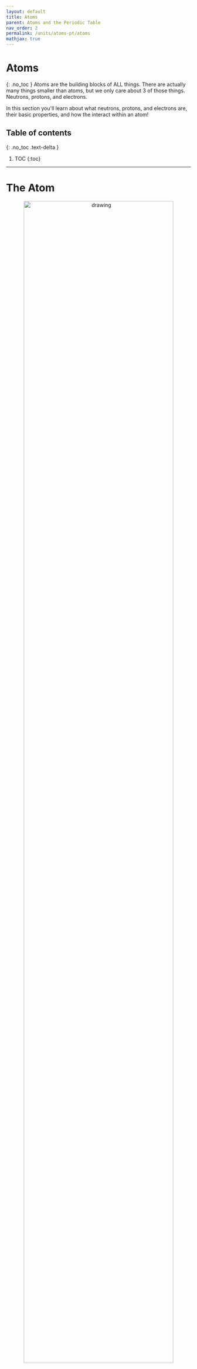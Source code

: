 ```yaml
---
layout: default
title: Atoms
parent: Atoms and the Periodic Table
nav_order: 2
permalink: /units/atoms-pt/atoms
mathjax: true
---
```


# Atoms
{: .no_toc }
Atoms are the building blocks of ALL things.
There are actually many things smaller than atoms, but we only care about 3 of those things.
Neutrons, protons, and electrons.

In this section you'll learn about what neutrons, protons, and electrons are, their basic properties, and how the interact within an atom!

<!-- table of contents for the page -->
## Table of contents
{: .no_toc .text-delta }

1. TOC
{:toc}

---

# The Atom

<center>
<img src="/units/7 atoms-pt/images/atom.png" alt="drawing" width="90%"/>
</center>

The atom is the building block of all things.
There are three main parts that make up an atom, neutrons, protons, and electrons.
The following table summarizes the properties of each of the three parts.

| Particle |      Mass      |   Charge  |       Location      |
|:--------:|:--------------:|:---------:|:-------------------:|
|  Neutron |       1 u      | 0 or none |       Nucleus       |
|  Proton  |       1 U      |     +1    |       Nucleus       |
| Electron | $$\approx 0 $$ |     -1    | Outside the nucleus |

There are two parts to an atom, the nucleus, or center of the atom, and the outside.
The nucleus is where nearly all of the mass is located in an atom because that is where the protons and neutrons are.
The outside part looks like a cloud, because that is where the electrons are flying around.

<center>
<img src="/units/7 atoms-pt/images/atom-nucleus.png" alt="drawing" width="90%"/>
</center>

# Proton
Protons are what determine the element.
The number of protons is the same as the atomic number (see the section on the periodic table).
All of the protons live in the nucleus or the very center of the atom.
Below is a table of their basic properties.

| Mass | Charge    | Location |
|------|--------   |----------|
| 1 u  | +1        | Nucleus |

A 'u' is the atomic mass unit.
1u is $$1.66\times10^{-27}$$ kg.
It is such a small number that it is much, much easier to use atomic mass units than grams.
It also makes all the math easier because both protons and neutrons have a mass of 1 u.




# Neutrons
Neutrons are the glue that hold the nucleus together.
They act as 'spacers' to keep the protons separated just enough that the **nuclear forces** can overcome the **electric forces** that are trying to push the **protons** apart.

| Mass | Charge    | Location |
|------|--------   |----------|
| 1 u  | 0 or none | Nucleus |

## Isotopes
**Protons** determine the element, but **neutrons** determine the **isotope**.
An **isotope** is an element that has the **atomic mass** specified, '[Element]-[Atomic Mass]'.
If no number is specified, it is assumed that you are referring to a bunch of atoms, the **element**.
If you specify the **atomic mass**  you are referring to an individual atom, or a collection of homogeneous atoms (atoms that are the same).

Examples:

  * Carbon is a element.
  * Carbon-12 is an **isotope** that has an **atomic mass** of 12.
  * Carbon-13 is an **isotope** that has an **atomic mass** of 13.
  * Carbon-14 is an **isotope** that has an **atomic mass** of 14.

In nature, **isotopes** occur in certain percentages depending upon how stable a given **isotope** is.

<center>
<img src="/units/7 atoms-pt/images/carbon_isotopes.jpeg" alt="drawing" width="90%"/>
</center>

As seen above carbon comes in 3 types; Carbon-12, Carbon-13, and Carbon-14.
When referred to as Carbon-12, just the atom that has an **atomic mass** of 12 is being referred to.
When referred to as carbon it means that you have a mixture of all carbon isotopes in a given bulk material.

## Application - Carbon Dating
When alive, living things are constantly turning over the carbon in their bodies with the carbon in their environment through respiration (breathing) and the food they eat.
When living things die the carbon getting exchanged with their environment.
This means that when alive, all things have the same percentage of carbon-14 as their environment.

So when something dies the carbon-14 starts to decay because it is radioactive, meaning it is unstable and will spontaneously break down at a known rate.
We can then determine how old something is by how little carbon-14 is left when we examine it.

# Electrons
Electrons are tiny (relative to protons and neutrons), negatively charged, sub-atomic particles that fly around the outside of every atom.
Because electrons are on the outside, they are what interact with everything, so the electron determine how the atom interacts with things.

| Mass | Charge | Location |
|------|--------|----------|
| $$\approx$$ 0 u | -1 | Outside |

## Energy Levels
There are two things you need to know about electrons, they don't share their space, and they all want to be as close to the nucleus as possible. So:

  * Electrons exist in different **energy levels** because they cannot share space.
  * Electrons fill from the lowest or closest **energy level** outward because they want to be as close as possible.

One last thing about electrons.
Electrons are directionally challenged, meaning that if one travels left, and one travels right, then they don't interfere with each other.
This means that 2 electrons can fit into each **energy level**, hence the 2 in the equation below.
Long story short, each orbital n, can hold:

$$\text{Electrons per orbital n} = 2n^2$$

The first orbital can hold 2, the second can hold 8, the third can hold 18, and so on.

The simplest way to show the orbitals or **energy levels** is to have a central nucleus with concentric rings representing the electron orbitals.


<center>
<img src="/units/7 atoms-pt/images/energy_levels.png" alt="drawing" width="90%"/>
</center>

This model shows the concept of **energy levels** very well but does not represent the actual locations of electrons.
In the current model the **energy levels** are called orbitals because the locations of the electrons is not spherical.
Below is the current model, note how the final result is that the electrons are packed as closely as possible to each other and the nucleus.

<center>
<img src="/units/7 atoms-pt/images/orbitals.jpeg" alt="drawing" width="90%"/>
</center>

## Valence Electrons
**Valence electrons** are the outermost electrons.
They are the face that the atom presents to the world and are thus how the atom interacts with the world.
Because the electrons move so fast, the ones on the outside effectively hide or shield the outside world from seeing all the other electrons inside.

The tall columns of the periodic table, the first two and last six, indicate the number of **valence electrons**.
The first column has 1 **valence electron**, the second has 2, and so on, until the very last column has 8.
Helium is the one exception because the first orbital can only hold two atoms.

<center>
<img src="/units/7 atoms-pt/images/pt-valence.png" alt="drawing" width="90%"/>
</center>

The ultimate goal of any atom is have a full set of valence electrons.
Atoms will do ANYTHING to have a full set of valence electrons.
Stealing or giving away electrons as needed.
It is easier to eject electrons if the atom is in columns 1, 2, 13.
It is easier to steal electrons if the atom is in column 15, 16, 17.
If it is in the middle, column 14, it can go either way.
If it is happy and content, column 18, then the atom will ignore everyone that passes by.

## Ions
**Ions** are any atom that have a non-zero charge.
All atoms are neutral by nature, but things do happen.

No matter what happens to the electrons, the nucleus retains the same number of protons.
That means that if the atom throws away an electron, the atom has a net positive charge.

Example 1: Lithium is in the first column, so it wants very badly to throw away its extra electron so that it has 2 valence electrons.
When it does throw that electron away it has 3 protons and 2 electrons.
Hence the charge is now 3(+1) + 2(-1) = +1.
The atom is positive.

<center>
<img src="/units/7 atoms-pt/images/lithium-ion.gif" alt="drawing" width="50%"/>
</center>

Ions form when either radiation knocks an electron out, or when atoms steal or give away electrons.

If an atom gives up an electron (columns 1, 2, 13) it becomes a positive ion called a **cation**.
If an atom steals an electron (columns 15, 16, 17) it becomes negative and becomes an **anion**.
The easiest way to remember which is which is to look at the prefix 'a' in **anion**.
When used as a prefix 'a' means 'without'.
Other examples are; amnesia, without memory; amoral, without morals; amorphous, without shape; apathetic, without feeling.
**Anions** are without 'an ion' meaning they have given up an electron and are now positive.

## Ionic bonds
When a neutral sodium atom sees a neutral chlorine atom, they make a trade.
The sodium atom is in column 1 so it really wants to give its extra electron away.
The chlorine atom is in column 17, so it really wants an electron.
It is a win-win deal.
Once they trade though, the sodium ion is positively charged, and the chlorine ion is negatively charged.
The same **electric forces** that act within the atom now act between the two ions and pull them together forming NaCl, table salt.
